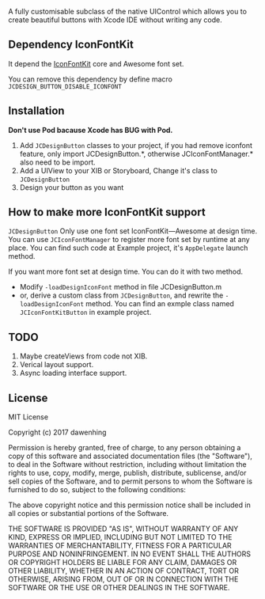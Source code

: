 A fully customisable subclass of the native UIControl which allows you to create beautiful buttons with Xcode IDE without writing any code.


## Dependency IconFontKit
It depend the [IconFontKit](https://github.com/ElfSundae/IconFontKit) core and Awesome font set.

You can remove this dependency by define macro `JCDESIGN_BUTTON_DISABLE_ICONFONT`

## Installation

**Don't use Pod bacause Xcode has BUG with Pod.**

1. Add `JCDesignButton` classes to your project, if you had remove iconfont feature, only import JCDesignButton.\*, otherwise  JCIconFontManager.\* also need to be import.
2. Add a UIView to your XIB or Storyboard, Change it's class to `JCDesignButton`
3. Design your button as you want



## How to make more IconFontKit support

`JCDesignButton` Only use one font set IconFontKit—Awesome at design time. You can use `JCIconFontManager` to register more font set by runtime at any place. You can find such code at Example project, it's `AppDelegate` launch method.



If you want more font set at design time. You can do it with two method. 

* Modify `-loadDesignIconFont` method in file JCDesignButton.m
* or, derive a custom class from `JCDesignButton`, and rewrite the `-loadDesignIconFont` method. You can find an exmple class named `JCIconFontKitButton` in example project.



## TODO

1. Maybe createViews from code not XIB.
2. Verical layout support.
3. Async loading interface support.

## License
MIT License

Copyright (c) 2017 dawenhing

Permission is hereby granted, free of charge, to any person obtaining a copy
of this software and associated documentation files (the "Software"), to deal
in the Software without restriction, including without limitation the rights
to use, copy, modify, merge, publish, distribute, sublicense, and/or sell
copies of the Software, and to permit persons to whom the Software is
furnished to do so, subject to the following conditions:

The above copyright notice and this permission notice shall be included in all
copies or substantial portions of the Software.

THE SOFTWARE IS PROVIDED "AS IS", WITHOUT WARRANTY OF ANY KIND, EXPRESS OR
IMPLIED, INCLUDING BUT NOT LIMITED TO THE WARRANTIES OF MERCHANTABILITY,
FITNESS FOR A PARTICULAR PURPOSE AND NONINFRINGEMENT. IN NO EVENT SHALL THE
AUTHORS OR COPYRIGHT HOLDERS BE LIABLE FOR ANY CLAIM, DAMAGES OR OTHER
LIABILITY, WHETHER IN AN ACTION OF CONTRACT, TORT OR OTHERWISE, ARISING FROM,
OUT OF OR IN CONNECTION WITH THE SOFTWARE OR THE USE OR OTHER DEALINGS IN THE
SOFTWARE.
